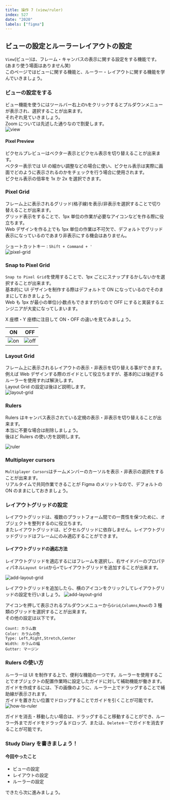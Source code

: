 ```yaml
---
title: 操作 7 (view/ruler)
index: 527
date: "2020"
labels: ["figma"]
---
```


## ビューの設定とルーラーレイアウトの設定

`View`(ビュー)は、フレーム・キャンバスの表示に関する設定をする機能です。(あまり使う場面はありません笑)  
このページではビューに関する機能と、ルーラー・レイアウトに関する機能を学んでいきましょう。

### ビューの設定をする

ビュー機能を使うにはツールバー右上の`%`をクリックするとプルダウンメニューが表示され、選択することが出来ます。  
それぞれ見ていきましょう。  
Zoom については先述した通りなので割愛します。  
![view](./img/view.png)

#### Pixel Preview

ピクセルプレビューはベクター表示とピクセル表示を切り替えることが出来ます。  
ベクター表示では UI の細かい調整などの場合に使い、ピクセル表示は実際に画面でどのように表示されるのかをチェックを行う場合に使用されます。  
ピクセル表示の倍率を 1x か 2x を選択できます。

### Pixel Grid

フレーム上に表示されるグリッド(格子線)を表示/非表示を選択することで切り替えることが出来ます。  
グリッド表示をすることで、1px 単位の作業が必要なアイコンなどを作る際に役立ちます。  
Web デザインを作る上でも 1px 単位の作業は不可欠で、デフォルトでグリッド表示になっているのであまり非表示にする機会はありません。

ショートカットキー : `Shift + Command + '`  
![pixel-grid](./img/pixel-grid2.png)

### Snap to Pixel Grid

`Snap to Pixel Grid`を使用することで、1px ごとにスナップするかしないかを選択することが出来ます。  
基本的に UI デザインを制作する際はデフォルトで ON になっているのでそのままにしておきましょう。  
Web も 1px が最小の単位(小数点もできますが)なので OFF にすると実装するエンジニアが大変になってしまいます。

X 座標・Y 座標に注目して ON・OFF の違いを見てみましょう。

| ON                  | OFF                   |
| ------------------- | --------------------- |
| ![on](./img/on.png) | ![off](./img/off.png) |

### Layout Grid

フレーム上に表示されるレイアウトの表示・非表示を切り替える事ができます。  
例えば Web デザインする際のガイドとして役立ちますが、基本的には後述するルーラーを使用すれば解決します。  
Layout Grid の設定は後ほど説明します。  
![layout-grid](./img/layout-grid2.png)

### Rulers

Rulers はキャンバス表示されている定規の表示・非表示を切り替えることが出来ます。  
本当に不要な場合は削除しましょう。  
後ほど Rulers の使い方を説明します。

![ruler](./img/ruler.png)

### Multiplayer cursors

`Multiplayer Cursors`はチームメンバーのカーソルを表示・非表示の選択をすることが出来ます。  
リアルタイムで共同作業できることが Figma のメリットなので、デフォルトの ON のままにしておきましょう。

### レイアウトグリッドの設定

レイアウトグリッドは、複数のプラットフォーム間での一貫性を保つために、オブジェクトを整列するのに役立ちます。  
またレイアウトグリッドは、ピクセルグリッドに依存しません。レイアウトグリッドグリッドはフレームにのみ適応することができます。

#### レイアウトグリッドの適応方法

レイアウトグリッドを適応するにはフレームを選択し、右サイドバーのプロパティパネル`Layout Grid`から`+`でレイアウトグリッドを追加することが出来ます。

![add-layout-grid](./img/add-layout-grid.png)

レイアウトグリッドを追加したら、横のアイコンをクリックしてレイアウトグリッドの設定を行いましょう。
![add-layout-grid](./img/edit-layout-grid.png)

アイコンを押して表示されるプルダウンメニューから`Grid`,`Columns`,`Rows`の 3 種類のグリッドを選択することが出来ます。  
その他の設定は以下です。

```
Count: カラム数
Color: カラムの色
Type: Left,Right,Stretch,Center
Width: カラムの幅
Gutter: マージン
```

### Rulers の使い方

ルーラーは UI を制作する上で、便利な機能の一つです。ルーラーを使用することでオブジェクトの配置作業時に設定したガイドに対して補助機能が働きます。  
ガイドを作成するには、下の画像のように、ルーラー上でドラッグすることで補助線が表示されます。  
ガイドを置きたい位置でドロップすることでガイドを引くことが可能です。
![how-to-ruler](./img/how-to-ruler.png)

ガイドを消去・移動したい場合は、ドラッグすること移動することができ、ルーラー外までガイドをドラッグ＆ドロップ、または、`Deleteキー`でガイドを消去することが可能です。

### Study Diary を書きましょう！

#### 今回やったこと

- ビューの設定
- レイアウトの設定
- ルーラーの設定

できたら次に進みましょう。
